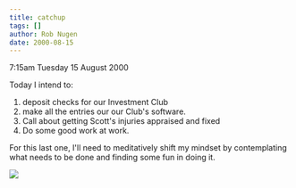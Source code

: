 ```yaml
---
title: catchup
tags: []
author: Rob Nugen
date: 2000-08-15
---
```



<p class=date>7:15am Tuesday 15 August 2000

<p>Today I intend to:
<ol>
<li>deposit checks for our Investment Club
<li>make all the entries our our Club's software.
<li>Call about getting Scott's injuries appraised and fixed
<li>Do some good work at work.
</ol>

<p>For this last one, I'll need to meditatively shift my mindset by
contemplating what needs to be done and finding some fun in doing it.

<p><img src="/images/rob/wL-ROB.gif">

